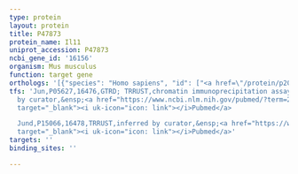 ```yaml
---
type: protein
layout: protein
title: P47873
protein_name: Il11
uniprot_accession: P47873
ncbi_gene_id: '16156'
organism: Mus musculus
function: target gene
orthologs: '[{"species": "Homo sapiens", "id": ["<a href=\"/protein/p20809\">P20809</a>"]}, {"species": "Rattus norvegicus", "id": ["G3V890"]}]'
tfs: 'Jun,P05627,16476,GTRD; TRRUST,chromatin immunoprecipitation assay; inferred
  by curator,&ensp;<a href="https://www.ncbi.nlm.nih.gov/pubmed/?term=27924024%5Buid%5D+OR+29087512%5Buid%5D+OR+20927330%5Buid%5D+OR+12929935%5Buid%5D"
  target="_blank"><i uk-icon="icon: link"></i>Pubmed</a>

  Jund,P15066,16478,TRRUST,inferred by curator,&ensp;<a href="https://www.ncbi.nlm.nih.gov/pubmed/?term=29087512%5Buid%5D+OR+12929935%5Buid%5D"
  target="_blank"><i uk-icon="icon: link"></i>Pubmed</a>'
targets: ''
binding_sites: ''

---
```

